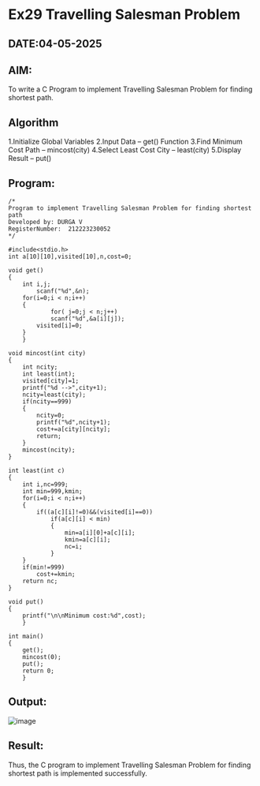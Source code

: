 # Ex29 Travelling Salesman Problem
## DATE:04-05-2025
## AIM:
To write a C Program to implement Travelling Salesman Problem for finding shortest path.
## Algorithm
1.Initialize Global Variables
2.Input Data – get() Function
3.Find Minimum Cost Path – mincost(city)
4.Select Least Cost City – least(city)
5.Display Result – put()  

## Program:
```
/*
Program to implement Travelling Salesman Problem for finding shortest path
Developed by: DURGA V
RegisterNumber:  212223230052
*/

#include<stdio.h>
int a[10][10],visited[10],n,cost=0;

void get()
{
	int i,j;
		scanf("%d",&n);
	for(i=0;i < n;i++)
	{
			for( j=0;j < n;j++)
			scanf("%d",&a[i][j]);
		visited[i]=0;
	}
	}

void mincost(int city)
{
	int ncity;
	int least(int);
	visited[city]=1;	
	printf("%d -->",city+1);
	ncity=least(city);
	if(ncity==999)
	{
		ncity=0;
		printf("%d",ncity+1);
		cost+=a[city][ncity];
		return;
	}
	mincost(ncity);
}

int least(int c)
{
	int i,nc=999;
	int min=999,kmin;
	for(i=0;i < n;i++)
	{
		if((a[c][i]!=0)&&(visited[i]==0))
			if(a[c][i] < min)
			{
				min=a[i][0]+a[c][i];
				kmin=a[c][i];
				nc=i;
			}
	}
	if(min!=999)
		cost+=kmin;
	return nc;
}

void put()
{
	printf("\n\nMinimum cost:%d",cost);
	}

int main()
{
	get();
	mincost(0);
	put();
	return 0;
	}
```

## Output:
![image](https://github.com/user-attachments/assets/df5f7598-02af-4332-a95b-3f850d33bbb3)



## Result:
Thus, the C program to implement Travelling Salesman Problem for finding shortest path is implemented successfully.
